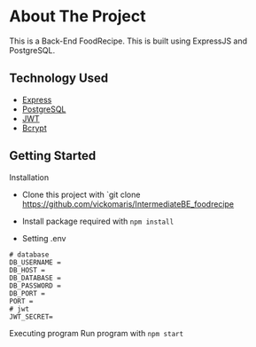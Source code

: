 
# About The Project
This is a Back-End FoodRecipe. This is built using ExpressJS and PostgreSQL.

## Technology Used
- [Express](https://expressjs.com/)
- [PostgreSQL](https://www.postgresql.org/)
- [JWT](https://jwt.io/)
- [Bcrypt](https://www.npmjs.com/package/bcrypt)

## Getting Started
Installation

- Clone this project with `git clone https://github.com/vickomaris/IntermediateBE_foodrecipe
- Install package required with ```npm install```

- Setting .env

```
# database
DB_USERNAME = 
DB_HOST = 
DB_DATABASE = 
DB_PASSWORD =
DB_PORT = 
PORT = 
# jwt
JWT_SECRET=
```
Executing program
Run program with ```npm start```